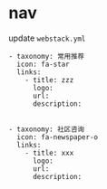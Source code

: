 # nav

update `webstack.yml`

```
- taxonomy: 常用推荐
  icon: fa-star
  links: 
    - title: zzz
      logo: 
      url: 
      description: 


- taxonomy: 社区咨询
  icon: fa-newspaper-o
  links: 
    - title: xxx
      logo: 
      url: 
      description: 
```      